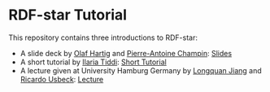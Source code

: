 # RDF-star Tutorial

This repository contains three introductions to RDF-star:
- A slide deck by [Olaf Hartig](http://olafhartig.de/) and [Pierre-Antoine Champin](https://champin.net/): [Slides](https://github.com/semantic-systems/rdf-star-tutorial/blob/main/HartigAndChampin-at-Lotico-2021-03-25.odp)
- A short tutorial by [Ilaria Tiddi](https://kmitd.github.io/ilaria/): [Short Tutorial](https://github.com/semantic-systems/rdf-star-tutorial/blob/main/RDFstar-demo.md)
- A lecture given at University Hamburg Germany by [Longquan Jiang](https://www.inf.uni-hamburg.de/en/inst/ab/sems/people/longquan-jiang.html) and [Ricardo Usbeck](https://www.inf.uni-hamburg.de/en/inst/ab/sems/people/ricardo-usbeck.html): [Lecture](https://github.com/semantic-systems/rdf-star-tutorial/blob/main/lecture/rdf_star.pdf)
